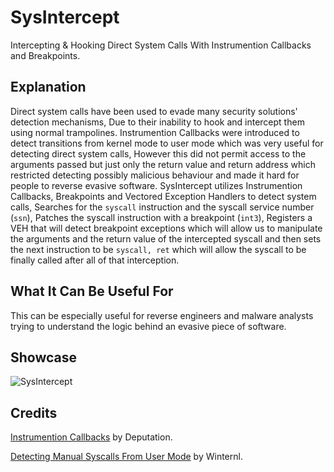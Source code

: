 
# SysIntercept

Intercepting & Hooking Direct System Calls With Instrumention Callbacks and Breakpoints.

## Explanation
Direct system calls have been used to evade many security solutions' detection mechanisms, Due to their inability to hook and intercept them using normal trampolines. Instrumention Callbacks were introduced to detect transitions from kernel mode to user mode which was very useful for detecting direct system calls, However this did not permit access to the arguments passed but just only the return value and return address which restricted detecting possibly malicious behaviour and made it hard for people to reverse evasive software. SysIntercept utilizes Instrumention Callbacks, Breakpoints and Vectored Exception Handlers to detect system calls, Searches for the ``syscall`` instruction and the syscall service number (``ssn``), Patches the syscall instruction with a breakpoint (``int3``), Registers a VEH that will detect breakpoint exceptions which will allow us to manipulate the arguments and the return value of the intercepted syscall and then sets the next instruction to be ``syscall, ret`` which will allow the syscall to be finally called after all of that interception.

## What It Can Be Useful For
This can be especially useful for reverse engineers and malware analysts trying to understand the logic behind an evasive piece of software.

## Showcase

![SysIntercept](https://i.imgur.com/27q6YZu.png)

## Credits
[Instrumention Callbacks](https://github.com/Deputation/instrumentation_callbacks) by Deputation.

[Detecting Manual Syscalls From User Mode](https://winternl.com/detecting-manual-syscalls-from-user-mode/) by Winternl.
